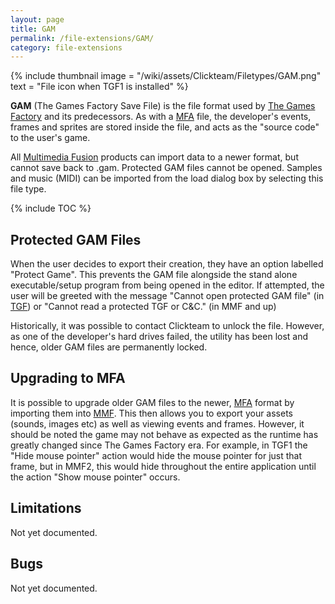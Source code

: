 ```yaml
---
layout: page
title: GAM
permalink: /file-extensions/GAM/
category: file-extensions
---
```


{% include thumbnail image = "/wiki/assets/Clickteam/Filetypes/GAM.png" text = "File icon when TGF1 is installed" %}

**GAM** (The Games Factory Save File) is the file format used by [The Games Factory]
and its predecessors. As with a [MFA] file, the developer's events, frames and
sprites are stored inside the file, and acts as the "source code" to the user's game.

All [Multimedia Fusion] products can import data to a newer format, but cannot
save back to .gam. Protected GAM files cannot be opened. Samples and music (MIDI)
can be imported from the load dialog box by selecting this file type.

{% include TOC %}

## Protected GAM Files
When the user decides to export their creation, they have an option labelled
"Protect Game". This prevents the GAM file alongside the stand alone executable/setup
program from being opened in the editor. If attempted, the user will be greeted with
the message "Cannot open protected GAM file" (in [TGF]) or "Cannot read a protected TGF
or C&C." (in MMF and up)

Historically, it was possible to contact Clickteam to unlock the file. However, as
one of the developer's hard drives failed, the utility has been lost and hence,
older GAM files are permanently locked.

## Upgrading to MFA
It is possible to upgrade older GAM files to the newer, [MFA] format by importing
them into [MMF]. This then allows you to export your assets (sounds, images etc)
as well as viewing events and frames. However, it should be noted the game may
not behave as expected as the runtime has greatly changed since The Games Factory
era. For example, in TGF1 the "Hide mouse pointer" action would hide the mouse
pointer for just that frame, but in MMF2, this would hide throughout the entire
application until the action "Show mouse pointer" occurs.

## Limitations
Not yet documented.

## Bugs
Not yet documented.

[Multimedia Fusion]: /fusion/
[MMF]: /fusion/
[MFA]: /file-extensions/MFA/
[The Games Factory]: /games-factory/
[TGF]: /games-factory/
